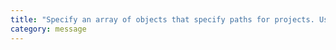 ```yaml
---
title: "Specify an array of objects that specify paths for projects. Used in project references."
category: message
---
```

